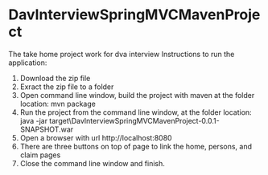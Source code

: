 # DavInterviewSpringMVCMavenProject
The take home project work for dva interview
Instructions to run the application:
1. Download the zip file
2. Exract the zip file to a folder
3. Open command line window, build the project with maven at the folder location:
    mvn package
4. Run the project from the command line window, at the folder location:
    java -jar target\DavInterviewSpringMVCMavenProject-0.0.1-SNAPSHOT.war
5. Open a browser with url
    http://localhost:8080
6. There are three buttons on top of page to link the home, persons, and claim pages
7. Close the command line window and finish.
